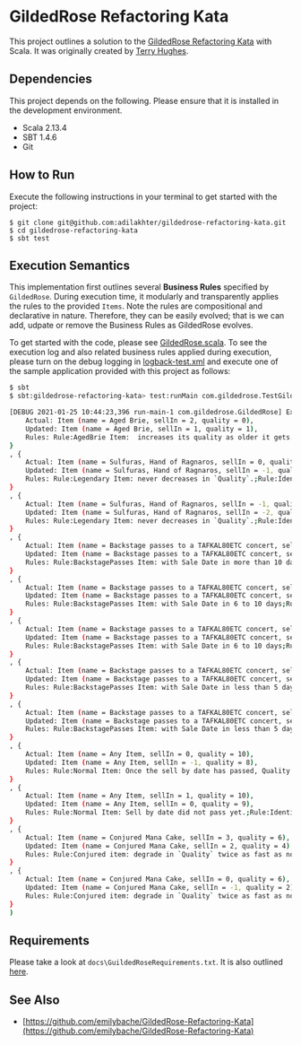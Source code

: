 # GildedRose Refactoring Kata

This project outlines a solution to the [GildedRose Refactoring Kata](https://github.com/emilybache/GildedRose-Refactoring-Kata) with Scala. It was originally created by [Terry Hughes](http://twitter.com/TerryHughes).


## Dependencies

This project depends on the following. Please ensure that it is installed in the development environment.

- Scala 2.13.4
- SBT 1.4.6
- Git


## How to Run

Execute the following instructions in your terminal to get started with the project:

```
$ git clone git@github.com:adilakhter/gildedrose-refactoring-kata.git
$ cd gildedrose-refactoring-kata
$ sbt test
```

## Execution Semantics 

This implementation first outlines several **Business Rules** specified by `GildedRose`. During execution time, it modularly and transparently applies the rules to the provided `Items`. Note the rules are compositional and declarative in nature. Therefore, they can be easily evolved; that is we can add, udpate or remove the Business Rules as GildedRose evolves. 

To get started with the code, please see [GildedRose.scala](https://github.com/adilakhter/gildedrose-refactoring-kata/blob/master/src/main/scala/com/gildedrose/GildedRose.scala). To see the execution log and also related business rules applied during execution, please turn on the debug logging in [logback-test.xml](https://github.com/adilakhter/gildedrose-refactoring-kata/blob/master/src/test/resources/logback-test.xml) and execute one of the sample application provided with this project as follows:

```bash 
$ sbt 
$ sbt:gildedrose-refactoring-kata> test:runMain com.gildedrose.TestGildedRoseExecutionWithSampleData

[DEBUG 2021-01-25 10:44:23,396 run-main-1 com.gildedrose.GildedRose] Execution Result List({
	Actual: Item (name = Aged Brie, sellIn = 2, quality = 0),
	Updated: Item (name = Aged Brie, sellIn = 1, quality = 1),
	Rules: Rule:AgedBrie Item:  increases its quality as older it gets.;Rule:Identity Application (Default identity rule is applied when none of the rules matches)
}
, {
	Actual: Item (name = Sulfuras, Hand of Ragnaros, sellIn = 0, quality = 80),
	Updated: Item (name = Sulfuras, Hand of Ragnaros, sellIn = -1, quality = 80),
	Rules: Rule:Legendary Item: never decreases in `Quality`.;Rule:Identity Application (Default identity rule is applied when none of the rules matches)
}
, {
	Actual: Item (name = Sulfuras, Hand of Ragnaros, sellIn = -1, quality = 80),
	Updated: Item (name = Sulfuras, Hand of Ragnaros, sellIn = -2, quality = 80),
	Rules: Rule:Legendary Item: never decreases in `Quality`.;Rule:Identity Application (Default identity rule is applied when none of the rules matches)
}
, {
	Actual: Item (name = Backstage passes to a TAFKAL80ETC concert, sellIn = 15, quality = 20),
	Updated: Item (name = Backstage passes to a TAFKAL80ETC concert, sellIn = 14, quality = 21),
	Rules: Rule:BackstagePasses Item: with Sale Date in more than 10 days;Rule:Identity Application (Default identity rule is applied when none of the rules matches)
}
, {
	Actual: Item (name = Backstage passes to a TAFKAL80ETC concert, sellIn = 10, quality = 49),
	Updated: Item (name = Backstage passes to a TAFKAL80ETC concert, sellIn = 9, quality = 50),
	Rules: Rule:BackstagePasses Item: with Sale Date in 6 to 10 days;Rule:Identity Application (Default identity rule is applied when none of the rules matches)
}
, {
	Actual: Item (name = Backstage passes to a TAFKAL80ETC concert, sellIn = 10, quality = 20),
	Updated: Item (name = Backstage passes to a TAFKAL80ETC concert, sellIn = 9, quality = 22),
	Rules: Rule:BackstagePasses Item: with Sale Date in 6 to 10 days;Rule:Identity Application (Default identity rule is applied when none of the rules matches)
}
, {
	Actual: Item (name = Backstage passes to a TAFKAL80ETC concert, sellIn = 5, quality = 49),
	Updated: Item (name = Backstage passes to a TAFKAL80ETC concert, sellIn = 4, quality = 50),
	Rules: Rule:BackstagePasses Item: with Sale Date in less than 5 days;Rule:Identity Application (Default identity rule is applied when none of the rules matches)
}
, {
	Actual: Item (name = Backstage passes to a TAFKAL80ETC concert, sellIn = 5, quality = 20),
	Updated: Item (name = Backstage passes to a TAFKAL80ETC concert, sellIn = 4, quality = 23),
	Rules: Rule:BackstagePasses Item: with Sale Date in less than 5 days;Rule:Identity Application (Default identity rule is applied when none of the rules matches)
}
, {
	Actual: Item (name = Any Item, sellIn = 0, quality = 10),
	Updated: Item (name = Any Item, sellIn = -1, quality = 8),
	Rules: Rule:Normal Item: Once the sell by date has passed, Quality degrades twice as fast.;Rule:Identity Application (Default identity rule is applied when none of the rules matches)
}
, {
	Actual: Item (name = Any Item, sellIn = 1, quality = 10),
	Updated: Item (name = Any Item, sellIn = 0, quality = 9),
	Rules: Rule:Normal Item: Sell by date did not pass yet.;Rule:Identity Application (Default identity rule is applied when none of the rules matches)
}
, {
	Actual: Item (name = Conjured Mana Cake, sellIn = 3, quality = 6),
	Updated: Item (name = Conjured Mana Cake, sellIn = 2, quality = 4),
	Rules: Rule:Conjured item: degrade in `Quality` twice as fast as normal items (sale date not passed).;Rule:Identity Application (Default identity rule is applied when none of the rules matches)
}
, {
	Actual: Item (name = Conjured Mana Cake, sellIn = 0, quality = 6),
	Updated: Item (name = Conjured Mana Cake, sellIn = -1, quality = 2),
	Rules: Rule:Conjured item: degrade in `Quality` twice as fast as normal items (sale date passed).;Rule:Identity Application (Default identity rule is applied when none of the rules matches)
}
)

```
## Requirements

Please take a look at `docs\GuildedRoseRequirements.txt`. It is also outlined [here](https://github.com/emilybache/GildedRose-Refactoring-Kata/blob/master/GildedRoseRequirements.txt).


## See Also

- [https://github.com/emilybache/GildedRose-Refactoring-Kata](https://github.com/emilybache/GildedRose-Refactoring-Kata)
